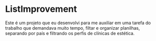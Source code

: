 # ListImprovement
Este é um projeto que eu desenvolvi para me auxiliar em uma tarefa do trabalho que demandava muito tempo, filtar e organizar planilhas, separando por país e filtrando os perfis de clínicas de estética.
